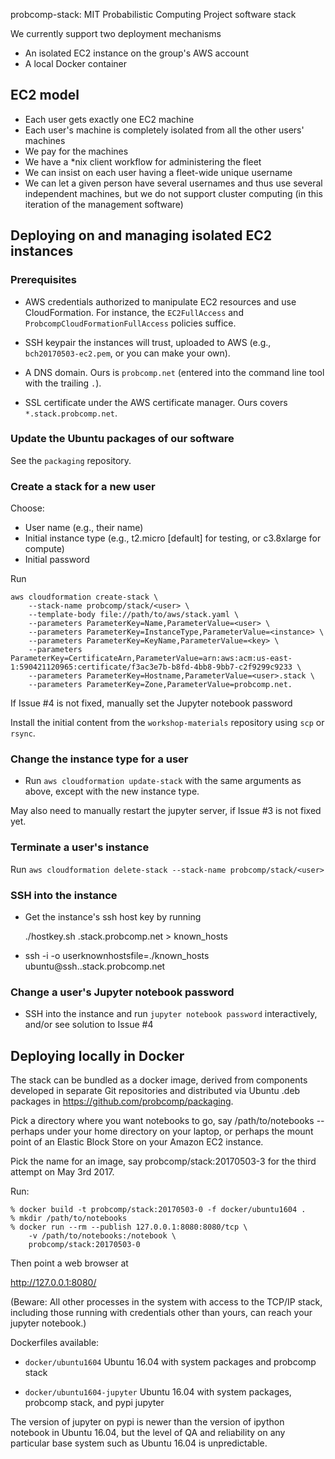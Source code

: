 probcomp-stack: MIT Probabilistic Computing Project software stack

We currently support two deployment mechanisms
- An isolated EC2 instance on the group's AWS account
- A local Docker container

EC2 model
---------

- Each user gets exactly one EC2 machine
- Each user's machine is completely isolated from all the other
  users' machines
- We pay for the machines
- We have a *nix client workflow for administering the fleet
- We can insist on each user having a fleet-wide unique username
- We can let a given person have several usernames and thus use
  several independent machines, but we do not support cluster
  computing (in this iteration of the management software)

Deploying on and managing isolated EC2 instances
------------------------------------------------

### Prerequisites

- AWS credentials authorized to manipulate EC2 resources and use
  CloudFormation.  For instance, the `EC2FullAccess` and
  `ProbcompCloudFormationFullAccess` policies suffice.

- SSH keypair the instances will trust, uploaded to AWS
  (e.g., `bch20170503-ec2.pem`, or you can make your own).

- A DNS domain.  Ours is `probcomp.net` (entered into the command line
  tool with the trailing `.`).

- SSL certificate under the AWS certificate manager.  Ours covers
  `*.stack.probcomp.net`.

### Update the Ubuntu packages of our software

See the `packaging` repository.

### Create a stack for a new user

Choose:
- User name (e.g., their name)
- Initial instance type (e.g., t2.micro [default] for testing, or
  c3.8xlarge for compute)
- Initial password

Run

```
aws cloudformation create-stack \
    --stack-name probcomp/stack/<user> \
    --template-body file://path/to/aws/stack.yaml \
    --parameters ParameterKey=Name,ParameterValue=<user> \
    --parameters ParameterKey=InstanceType,ParameterValue=<instance> \
    --parameters ParameterKey=KeyName,ParameterValue=<key> \
    --parameters ParameterKey=CertificateArn,ParameterValue=arn:aws:acm:us-east-1:590421120965:certificate/f3ac3e7b-b8fd-4bb8-9bb7-c2f9299c9233 \
    --parameters ParameterKey=Hostname,ParameterValue=<user>.stack \
    --parameters ParameterKey=Zone,ParameterValue=probcomp.net.
```

If Issue #4 is not fixed, manually set the Jupyter notebook password

Install the initial content from the `workshop-materials` repository
using `scp` or `rsync`.

### Change the instance type for a user

- Run `aws cloudformation update-stack` with the same arguments as above, except with the new instance type.

May also need to manually restart the jupyter server, if Issue #3 is
not fixed yet.

### Terminate a user's instance

Run `aws cloudformation delete-stack --stack-name probcomp/stack/<user>`

### SSH into the instance

- Get the instance's ssh host key by running

   ./hostkey.sh <user> <user>.stack.probcomp.net > known_hosts

- ssh -i <private-key> -o userknownhostsfile=./known_hosts ubuntu@ssh.<user>.stack.probcomp.net

### Change a user's Jupyter notebook password

- SSH into the instance and run `jupyter notebook password` interactively,
  and/or see solution to Issue #4

Deploying locally in Docker
---------------------------

The stack can be bundled as a docker image, derived from components developed
in separate Git repositories and distributed via Ubuntu .deb packages
in <https://github.com/probcomp/packaging>.

Pick a directory where you want notebooks to go, say
/path/to/notebooks -- perhaps under your home directory on your
laptop, or perhaps the mount point of an Elastic Block Store on your
Amazon EC2 instance.

Pick the name for an image, say probcomp/stack:20170503-3 for the
third attempt on May 3rd 2017.

Run:

```
% docker build -t probcomp/stack:20170503-0 -f docker/ubuntu1604 .
% mkdir /path/to/notebooks
% docker run --rm --publish 127.0.0.1:8080:8080/tcp \
    -v /path/to/notebooks:/notebook \
    probcomp/stack:20170503-0
```

Then point a web browser at

http://127.0.0.1:8080/

(Beware: All other processes in the system with access to the TCP/IP
stack, including those running with credentials other than yours, can
reach your jupyter notebook.)

Dockerfiles available:

- `docker/ubuntu1604`
        Ubuntu 16.04 with system packages and probcomp stack

- `docker/ubuntu1604-jupyter`
        Ubuntu 16.04 with system packages, probcomp stack, and pypi jupyter

The version of jupyter on pypi is newer than the version of ipython
notebook in Ubuntu 16.04, but the level of QA and reliability on any
particular base system such as Ubuntu 16.04 is unpredictable.
